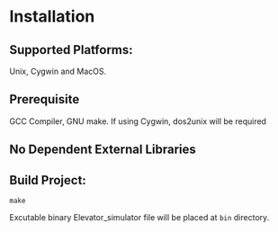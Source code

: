 # Installation

## Supported Platforms:

Unix, Cygwin and MacOS.

## Prerequisite

GCC Compiler, GNU make.
If using Cygwin, dos2unix will be required

## No Dependent External Libraries

## Build Project:

```
make
```

Excutable binary Elevator_simulator file will be placed at `bin` directory.
